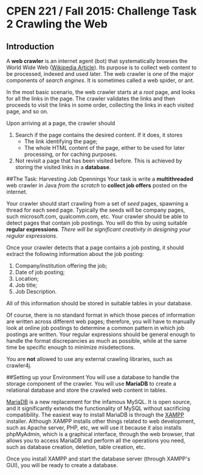 **CPEN 221 / Fall 2015: Challenge Task 2**
Crawling the Web
===

## Introduction
A **web crawler** is an internet agent (bot) that systematically browses the World Wide Web ([Wikipedia Article](https://en.wikipedia.org/wiki/Web_crawler)). Its purpose is to collect web content to be processed, indexed and used later. The web crawler is one of the major components of *search engines*. It is sometimes called a web spider, or ant.

In the most basic scenario, the web crawler starts at a *root* page, and looks for all the links in the page. The crawler validates the links and then proceeds to visit the links in some order, collecting the links in each visited page, and so on. 

Upon arriving at a page, the crawler should

1. Search if the page contains the desired content. If it does, it stores
	* The link identifying the page;
	* The whole HTML content of the page, either to be used for later processing, or for caching purposes.
2. Not revisit a page that has been visited before. This is achieved by storing the visited links in a **database**. 

##The Task: Harvesting Job Opennings
Your task is write a **multithreaded** web crawler in Java *from the scratch* to **collect job offers** posted on the internet. 

Your crawler should start crawling from a set of *seed* pages, spawning a thread for each seed page. Typically the seeds will be company pages, such microsoft.com, qualcomm.com, etc. Your crawler should be able to detect pages that contain job postings. You will do this by using suitable **regular expressions**. *There will be significant creativity in designing your regular expressions*.

Once your crawler detects that a page contains a job posting, it should extract the following information about the job posting:

1. Company/institution offering the job;
2. Date of job posting;
3. Location;
4. Job title;
5. Job Description.

All of this information should be stored in suitable tables in your database.

Of course, there is no standard format in which those pieces of information are written across different web pages; therefore, you will have to manually look at online job postings to determine a common pattern in which job postings are written. Your regular expressions should be general enough to handle the format discrepancies as much as possible, while at the same time be specific enough to minimize misdetections.


     
You are **not** allowed to use any external crawling libraries, such as crawler4j.




##Setting up your Environment
You will use a database to handle the storage component of the crawler. You will use **MariaDB** to create a relational database and store the crawled web content in tables.

[MariaDB](https://mariadb.org) is a new replacement for the infamous MySQL. It is open source, and it significantly extends the functionality of MySQL without sacrificing compatibility. The easiest way to install MariaDB is through the [XAMPP](https://www.apachefriends.org/index.html) installer. Although XAMPP installs other things related to web development, such as Apache server, PHP, etc, we will use it because it also installs phpMyAdmin, which is a graphical interface, through the web browser, that allows you to  access MariaDB and perform all the operations you need, such as database creation, deletion, table creation, etc.

Once you install XAMPP and start the database server (through XAMPP's GUI), you will be ready to create a database.  